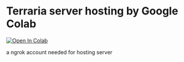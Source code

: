 # Terraria server hosting by Google Colab
[![Open In Colab](https://colab.research.google.com/assets/colab-badge.svg)](https://colab.research.google.com/github/XanMarta/Terraria/blob/main/Terraria.ipynb)

a ngrok account needed for hosting server
